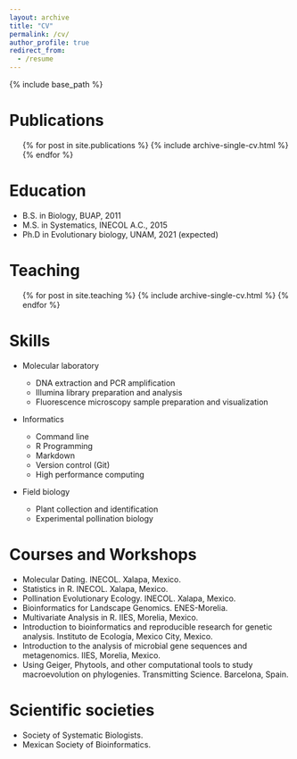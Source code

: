 ```yaml
---
layout: archive
title: "CV"
permalink: /cv/
author_profile: true
redirect_from:
  - /resume
---
```


{% include base_path %}

Publications
======
  <ul>{% for post in site.publications %}
    {% include archive-single-cv.html %}
  {% endfor %}</ul>  
  
Education
======
* B.S. in Biology, BUAP, 2011
* M.S. in Systematics, INECOL A.C., 2015
* Ph.D in Evolutionary biology, UNAM, 2021 (expected)
  
Teaching
======
  <ul>{% for post in site.teaching %}
    {% include archive-single-cv.html %}
  {% endfor %}</ul>  
  
Skills
======
* Molecular laboratory
  * DNA extraction and PCR amplification
  * Illumina library preparation and analysis
  * Fluorescence microscopy sample preparation and visualization
  
* Informatics
  * Command line
  * R Programming 
  * Markdown
  * Version control (Git)
  * High performance computing
    
* Field biology
  * Plant collection and identification
  * Experimental pollination biology
  
Courses and Workshops
======
 * Molecular Dating. INECOL. Xalapa, Mexico. 
 * Statistics in R. INECOL. Xalapa, Mexico.
 * Pollination Evolutionary Ecology. INECOL. Xalapa, Mexico. 
 * Bioinformatics for Landscape Genomics. ENES-Morelia.
 * Multivariate Analysis in R. IIES, Morelia, Mexico.
 * Introduction to bioinformatics and reproducible research for genetic analysis. Instituto de Ecología, Mexico City, Mexico.
 * Introduction to the analysis of microbial gene sequences and metagenomics. IIES, Morelia, Mexico.
 * Using Geiger, Phytools, and other computational tools to study macroevolution on phylogenies. Transmitting Science. Barcelona, Spain.
 
Scientific societies
======
 * Society of Systematic Biologists.
 * Mexican Society of Bioinformatics.

